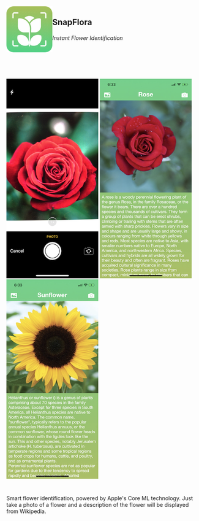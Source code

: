  <img align="left" width="120" height="120" src="https://raw.githubusercontent.com/louismenacho/Images/master/Apps/SnapFlora/icon.png"> 

## SnapFlora
###### Instant Flower Identification

<br/><br/><br/>

![](https://github.com/louismenacho/Images/blob/master/Apps/SnapFlora/1.PNG)
![](https://github.com/louismenacho/Images/blob/master/Apps/SnapFlora/2.PNG)
![](https://github.com/louismenacho/Images/blob/master/Apps/SnapFlora/3.PNG)

#
Smart flower identification, powered by Apple's Core ML technology. Just take a photo of a flower and a description of the flower will be displayed from Wikipedia.
#
